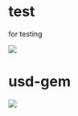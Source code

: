 # test
for testing

<img src="http://yuml.me/diagram/scruffy/class/[✚ Thing{bg:white}]❶- ✱>[Order {bg:green}]">

# usd-gem

<img src="https://yuml.me/diagram/scruffy/class/[SDM%20REST-API]-%3E[usd-gem {bg:green}]-%3E[rusdc]-%3E[usd-gem {bg:green}]-%3E[SDM%20REST-API],[ruby-script]-%3E[usd-gem {bg:green}]-%3E[ruby-script],[sinatra%20web-app]-%3E[usd-gem {bg:green}]-%3E[sinatra%20web-app],[bash commands]->[rusdc], [shell-scripts]->[rusdc],[import]->[ruby-script],[ruby-script]->[export],[sinatra%20web-app]<-[drop datafile/emails]">
